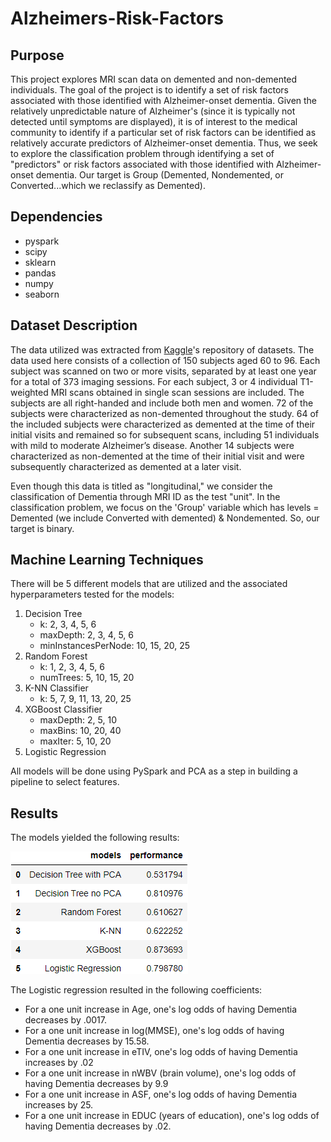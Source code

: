 # Alzheimers-Risk-Factors

## Purpose 
This project explores MRI scan data on demented and non-demented individuals. The goal of the project is to identify a set of risk factors associated with those identified with Alzheimer-onset dementia. Given the relatively unpredictable nature of Alzheimer's (since it is typically not detected until symptoms are displayed), it is of interest to the medical community to identify if a particular set of risk factors can be identified as relatively accurate predictors of Alzheimer-onset dementia. Thus, we seek to explore the classification problem through identifying a set of "predictors" or risk factors associated with those identified with Alzheimer-onset dementia. Our target is Group (Demented, Nondemented, or Converted...which we reclassify as Demented).

## Dependencies
* pyspark
* scipy
* sklearn
* pandas
* numpy
* seaborn

## Dataset Description 
The data utilized was extracted from [Kaggle](https://www.kaggle.com/datasets/jboysen/mri-and-alzheimers?datasetId=1980&language=R)'s repository of datasets. The data used here consists of a collection of 150 subjects aged 60 to 96. Each subject was scanned on two or more visits, separated by at least one year for a total of 373 imaging sessions. For each subject, 3 or 4 individual T1-weighted MRI scans obtained in single scan sessions are included. The subjects are all right-handed and include both men and women. 72 of the subjects were characterized as non-demented throughout the study. 64 of the included subjects were characterized as demented at the time of their initial visits and remained so for subsequent scans, including 51 individuals with mild to moderate Alzheimer’s disease. Another 14 subjects were characterized as non-demented at the time of their initial visit and were subsequently characterized as demented at a later visit.

Even though this data is titled as "longitudinal," we consider the classification of Dementia through MRI ID as the test "unit". In the classification problem, we focus on the 'Group' variable which has levels = Demented (we include Converted with demented) & Nondemented. So, our target is binary.

## Machine Learning Techniques
There will be 5 different models that are utilized and the associated hyperparameters tested for the models:
1. Decision Tree
    * k: 2, 3, 4, 5, 6
    * maxDepth: 2, 3, 4, 5, 6
    * minInstancesPerNode: 10, 15, 20, 25
2. Random Forest
    * k: 1, 2, 3, 4, 5, 6
    * numTrees: 5, 10, 15, 20
3. K-NN Classifier
    * k: 5, 7, 9, 11, 13, 20, 25
4. XGBoost Classifier
    * maxDepth: 2, 5, 10
    * maxBins: 10, 20, 40
    * maxIter: 5, 10, 20
5. Logistic Regression


All models will be done using PySpark and PCA as a step in building a pipeline to select features.

## Results
The models yielded the following results:

![](https://github.com/xaviergenelin/Alzheimers-Risk-Factors/blob/main/results.png)

The Logistic regression resulted in the following coefficients: 
- For a one unit increase in Age, one's log odds of having Dementia decreases by .0017.
- For a one unit increase in log(MMSE), one's log odds of having Dementia decreases by 15.58.
- For a one unit increase in eTIV, one's log odds of having Dementia increases by .02
- For a one unit increase in nWBV (brain volume), one's log odds of having Dementia decreases by 9.9
- For a one unit increase in ASF, one's log odds of having Dementia increases by 25.
- For a one unit increase in EDUC (years of education), one's log odds of having Dementia decreases by .02.

